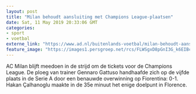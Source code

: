 ```yaml
---
layout: post
title: "Milan behoudt aansluiting met Champions League-plaatsen"
date: Sat, 11 May 2019 20:33:06 GMT
categories: 
- sport 
- voetbal 
externe_link: "https://www.ad.nl/buitenlands-voetbal/milan-behoudt-aansluiting-met-champions-league-plaatsen~a426f78a/"
feature_image: "https://images1.persgroep.net/rcs/FLWSgxD8pGnI3G_k6EIBcZRjVmQ/diocontent/148010764/_fitwidth/400/?appId=21791a8992982cd8da851550a453bd7f&quality=0.7"
---
```


AC Milan blijft meedoen in de strijd om de tickets voor de Champions League. De ploeg van trainer Gennaro Gattuso handhaafde zich op de vijfde plaats in de Serie A door een benauwde overwinning op Fiorentina: 0-1. Hakan Çalhanoglu maakte in de 35e minuut het enige doelpunt in Florence.

